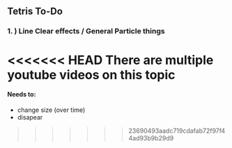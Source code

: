 

## Tetris To-Do

### 1. ) Line Clear effects / General Particle things

<<<<<<< HEAD
There are multiple youtube videos on this topic
=======
#### Needs to:

- change size (over time)
- disapear


<!-- ### 2. Particles!!!

I can actually work on this now bc it has nothing to do with the changes made on the 1/31/25 (yesterday at the moment) but I'd like to make some sudo code before getting into this complicated of a topic

#### Goals For Particles:

- Change over time
  - pos
  - size
  - color
  - rotation
  - the rate of change
  - ect.

#### Changes dict formatting notes:

```Python
# Variables

"width": list[int]      # rect width
"height": list[int]     # rect height
"x": list[int]          # rect x pos
"y": list[int]          # rect y pos
"rotation": list[int]   # rect/surface rotation
"color": list[int]      # display color

# each is a list that contains multiple ints
# for example

"width": [15, 0, 0.5]
# index 0 is the current rate of change
# index 1 is the rate
# index 2 is the mult
```

__Please note:__\
Color is going to be weird as it is the only list please format it like
```Python
"{color channel} {modifier}": int
```
color channel being either r, g, b, or t, "rgb" is self explanitory but "t" is transparency

#### Sudocode For Particles:

I want to make a parent particle class that works something like this:

```Python
class Particle:
  def __init__(self):
    pass
# It's all passing because each individual particle will be very different from eachother
  def update(self):
    pass
  def display(self):
    pass
```

And an example of a Rect particle:

```Python
class Rect_Part(Particle):
  def __init__(self, pos: tuple, size: tuple, color: tuple, changes: dict):
    self.rect = pg.Rect(pos, size)
    if len(color) = 3
      self.color = list(color)
      self.color.append(255)
    else:
      self.color = color
    self.changes = changes

  def update(self):  # use pygame.time.set_timer for calling the update method
    self.rect.width += self.changes["width"][0]
    self.rect.height += self.changes["height"][0]

    self.rect.x += self.changes["x"][0]
    self.rect.y += self.changes["y"][0]

    # rotating things is complicated so make a method for it
    self.rotate(self.changes["rotation"][0])

    self.color[0] += self.changes["r"][0]
    self.color[1] += self.changes["g"][0]
    self.color[2] += self.changes["b"][0]
    self.color[3] += self.changes["t"][0]

    # this does all the rate/mult changes
    for key in self.changes["key"]:
      self.changes[key][0] *= self.changes[key][2]
      self.changes[key][0] += self.changes[key][1]

  def display(self, surface):
    pg.draw.rect(surface, tuple(self.color), self.rect)
```

I dont really know about the changes dict currently. It seems kinda slow to do this for EVERY particle on EVERY frame.\
Of course the code is already doing a lot for everything on every frame so a bit of addition should be fine.\
Y'know as long as it isn't an if  statement

### 3. High scores

#### Writing

This is pretty simple as it's it should simply use the json.dump() function to dump a dictionary with "name" and "score" keys.\
I'll append the highscore.json file with the dictionary thus saving the score.

like so:
```Python
highscore = {
  "name", "ASS",
  "score", 1234
}


file = open("filename.json", "a")

json_object = json.dump(highscore)
file.write(json_object)
```

#### Reading
 -->
>>>>>>> 23690493aadc719cdafab72f97f44ad93b9b29d9
